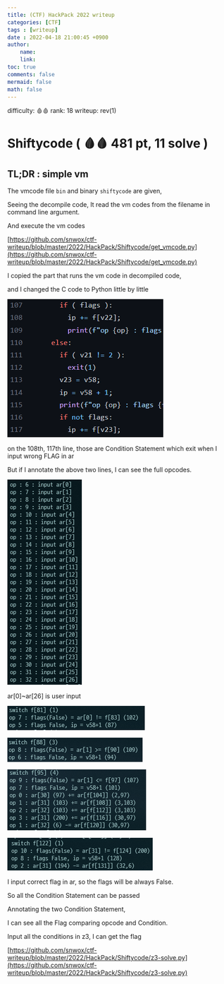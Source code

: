 ```yaml
---
title: (CTF) HackPack 2022 writeup
categories: [CTF]
tags : [writeup]
date : 2022-04-18 21:00:45 +0900
author:
    name: 
    link: 
toc: true
comments: false
mermaid: false
math: false
---
```


difficulty: 🩸🩸
rank: 18
writeup: rev(1)

# Shiftycode ( 🩸🩸 481 pt, 11 solve )

## TL;DR : simple vm

The vmcode file `bin` and binary `shiftycode`  are given,

Seeing the decompile code, It read the vm codes from the filename in command line argument.

And execute the vm codes

[https://github.com/snwox/ctf-writeup/blob/master/2022/HackPack/Shiftycode/get_vmcode.py](https://github.com/snwox/ctf-writeup/blob/master/2022/HackPack/Shiftycode/get_vmcode.py)

I copied the part that runs the vm code in decompiled code,

and I changed the C code to Python little by little

![Untitled](/assets/img/2022-04-18-(ctf)-hack-d6d50/Untitled.png)

on the 108th, 117th line, those are Condition Statement which exit when I input wrong FLAG in ar

But if I annotate the above two lines, I can see the full opcodes.

![Untitled](/assets/img/2022-04-18-(ctf)-hack-d6d50/Untitled%201.png)

ar[0]~ar[26] is user input

 

![Untitled](/assets/img/2022-04-18-(ctf)-hack-d6d50/Untitled%202.png)

![Untitled](/assets/img/2022-04-18-(ctf)-hack-d6d50/Untitled%203.png)

![Untitled](/assets/img/2022-04-18-(ctf)-hack-d6d50/Untitled%204.png)

![Untitled](/assets/img/2022-04-18-(ctf)-hack-d6d50/Untitled%205.png)

I input correct flag in ar, so the flags will be always False. 

So all the Condition Statement can be passed

Annotating the two Condition Statement, 

I can see all the Flag comparing opcode and Condition.

Input all the conditions in z3, I can get the flag

[https://github.com/snwox/ctf-writeup/blob/master/2022/HackPack/Shiftycode/z3-solve.py](https://github.com/snwox/ctf-writeup/blob/master/2022/HackPack/Shiftycode/z3-solve.py)